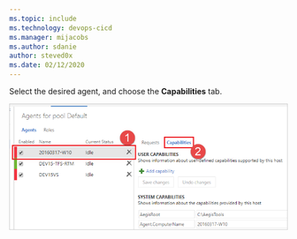 ```yaml
---
ms.topic: include
ms.technology: devops-cicd
ms.manager: mijacobs
ms.author: sdanie
author: steved0x
ms.date: 02/12/2020
---
```


Select the desired agent, and choose the **Capabilities** tab.

![Agent capabilities tab](../../media/agent-capabilities-tab/capabilities-2018.png)
